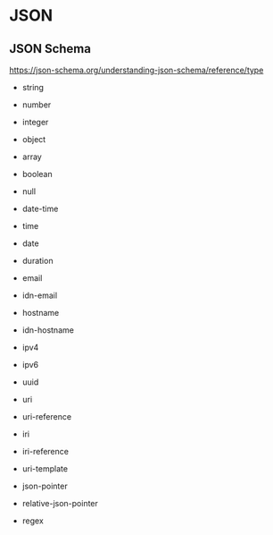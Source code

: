 # JSON

## JSON Schema

https://json-schema.org/understanding-json-schema/reference/type

* string
* number
* integer
* object
* array
* boolean
* null

* date-time
* time
* date
* duration
* email
* idn-email
* hostname
* idn-hostname
* ipv4
* ipv6
* uuid
* uri
* uri-reference
* iri
* iri-reference
* uri-template
* json-pointer
* relative-json-pointer
* regex